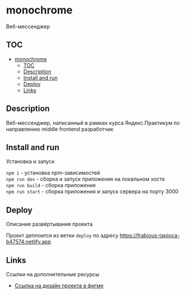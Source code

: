 # monochrome
Веб-мессенджер

## TOC
- [monochrome](#monochrome)
    - [TOC](#toc)
    - [Description](#description)
    - [Install and run](#install-and-run)
    - [Deploy](#deploy)
    - [Links](#links)

## Description

Веб-мессенджер, написанный в рамках курса Яндекс.Практикум по направлению middle frontend разработчик

## Install and run

Установка и запуск

`npm i` - установка npm-зависимостей  
`npm run dev` - сборка и запуск приложения на локальном хосте  
`npm run build` - сборка приложения  
`npm run start` - сборка приложения и запуск сервера на порту 3000  

## Deploy

Описание развёртывания проекта

Проект деплоится из ветки `deploy` по адресу https://frabjous-tapioca-b47574.netlify.app

## Links

Ссылки на дополнительные ресурсы

- [Ссылка на дизайн проекта в фигме](https://www.figma.com/file/vXRdFEvf3bDFvLply2dop5/Monochrome?node-id=0%3A1&t=8bpdRNhPdNMlWkmA-1)
